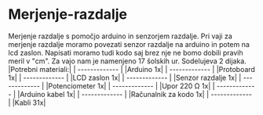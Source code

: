 # Merjenje-razdalje
Merjenje razdalje s pomočjo arduino in senzorjem razdalje.
Pri vaji za merjenje razdalje moramo povezati senzor razdalje na arduino in potem na lcd zaslon.
Napisati moramo tudi kodo saj brez nje ne bomo dobili pravih meril v "cm".
Za vajo nam je namenjeno 17 šolskih ur.
Sodelujeva 2 dijaka.
|Potrebni materiali:|
| ------------- |
|Arduino 1x|
| ------------- |
|Protoboard 1x|
| ------------- |
|LCD zaslon 1x|
| ------------- |
|Senzor razdalje 1x|
| ------------- |
|Potenciometer 1x|
| ------------- |
|Upor 220 Ω 1x|
| ------------- |
|Arduino kabel 1x|
| ------------- |
|Računalnik za kodo 1x|
| ------------- |
|Kabli 31x|
